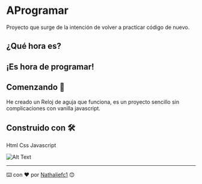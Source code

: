 # AProgramar
Proyecto que surge de la intención de volver a practicar código de nuevo.

## ¿Qué hora es?
## ¡Es hora de programar!

## Comenzando 🚀
He creado un Reloj de aguja que funciona, es un proyecto sencillo sin complicaciones con vanilla javascript.

## Construido con 🛠️
Html 
Css
Javascript

![Alt Text](https://media.giphy.com/media/3oxRmvU3GAJay6F60g/giphy.gif?cid=ecf05e47a7e6xxzdyrj02vwob9qv7lp47x3m2gzu6to4lidi&rid=giphy.gif&ct=g)


---
⌨️ con ❤️ por [Nathaliefc1](https://github.com/nathaliefc1) 😊
